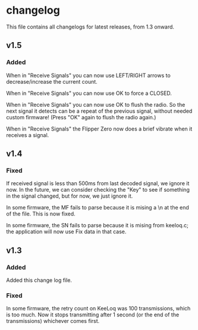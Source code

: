 # changelog

This file contains all changelogs for latest releases, from 1.3 onward.

## v1.5

### Added
When in "Receive Signals" you can now use LEFT/RIGHT arrows to decrease/increase the current count.

When in "Receive Signals" you can now use OK to force a CLOSED.  

When in "Receive Signals" you can now use OK to flush the radio.  So the next signal it detects can be a repeat of the previous signal, without needed custom firmware!  (Press "OK" again to flush the radio again.)

When in "Receive Signals" the Flipper Zero now does a brief vibrate when it receives a signal.

## v1.4

### Fixed
If received signal is less than 500ms from last decoded signal, we ignore it now.  In the future, we can consider checking the "Key" to see if something in the signal changed, but for now, we just ignore it.

In some firmware, the MF fails to parse because it is mising a \n at the end of the file. This is now fixed.

In some firmware, the SN fails to parse because it is mising from keeloq.c; the application will now use Fix data in that case.

## v1.3

### Added
Added this change log file.

### Fixed
In some firmware, the retry count on KeeLoq was 100 transmissions, which is too much. Now it stops transmitting after 1 second (or the end of the transmissions) whichever comes first.

